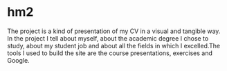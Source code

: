 # hm2
The project is a kind of presentation of my CV in a visual and tangible way. In the project I tell about myself, about the academic degree I chose to study, about my student job and about all the fields in which I excelled.The tools I used to build the site are the course presentations, exercises and Google.
